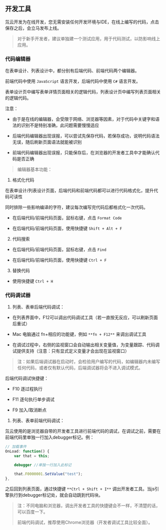 ## 开发工具

氚云开发为在线开发，您无需安装任何开发环境与IDE，在线上编写的代码，点击保存之后，会立马发布上线。

> 对于新手开发者，建议单独建一个测试应用，用于代码测试，以防影响线上应用。

### 代码编辑器

在表单设计、列表设计中，都分别有后端代码、前端代码两个编辑器。

前端代码中使用 ```JavaScript``` 语言开发，后端代码中使用 ```C#``` 语言开发。

表单设计页中编写表单详情页面相关的逻辑代码，列表设计页中编写列表页面相关的逻辑代码。

注意：

- 由于是在线的编辑器，会受限于网络、浏览器等因素，对于代码中关键字和语法的识别不是特别准确，此问题需要慢慢适应

- 后端代码编辑器出现误报，可以尝试先保存代码，若保存成功，说明代码语法无误，随后刷新页面语法就能被识别

- 前端代码编辑器出现误报，只能保存后，在浏览器的开发者工具中才能确认代码是否正确


> 编辑器基本功能：

1. 格式化代码

在表单设计/列表设计页面，后端代码和前端代码都可以进行代码格式化，提升代码可读性

同时排除一些影响编译的字符，建议每次编写完代码后都格式化一次代码。

- 在后端代码/前端代码页面，鼠标右键，点击 ```Format Code```

- 在后端代码/前端代码页面，使用快捷键 ```Shift + Alt + F```

2. 代码搜索

- 在后端代码/前端代码页面，鼠标右键，点击 ```Find```

- 在后端代码/前端代码页面，使用快捷键 ```Ctrl + F```

3. 替换代码

- 使用快捷键 ```Ctrl + H```

### 代码调试器

1. 列表、表单后端代码调试：
- 在列表界面中，F12可以调出代码调试工具（若一直按无反应，可以刷新页面后重试）

- Mac 电脑通过 fn+相应的功能键，例如 ```**fn + F12**```  来调出调试工具
  
- 在调试过程中，右侧的监视窗口会自动输出相关变量值，为变量跟踪、代码调试提供支持（注意：只有显式定义变量才会出现在监视窗口）

> 注：如果后端调试器在启动时，会检验用户编写的代码，如编辑器内未编写任何代码，或者仅有默认代码，后端调试器将会不进入调试模式。

后端代码调试快捷键：

- F10 逐过程执行

- F11 逐句执行单步调试

- F9  加入/取消断点

1. 列表、表单前端代码调试：

氚云使用的是浏览器自带的开发者工具进行前端代码的调试，在调试之前，需要在前端代码里单独一行加入debugger标记。例：
``` js
// 加载事件
OnLoad: function() {
    var that = this;

    debugger //单独一行加入此标记

    that.F0000001.SetValue("test");
},
```

之后回到列表页面，通过快捷键 ```**Ctrl + Shift + I**``` 调出开发者工具。当js引擎执行到debugger标记处，就会自动跳到代码块。

> 注：不同电脑和浏览器，调出开发者工具的快捷键会不一样，不清楚的话，可以百度一下。
>
> 前端代码调试，推荐使用Chrome浏览器（开发者调试工具比较全面）。
